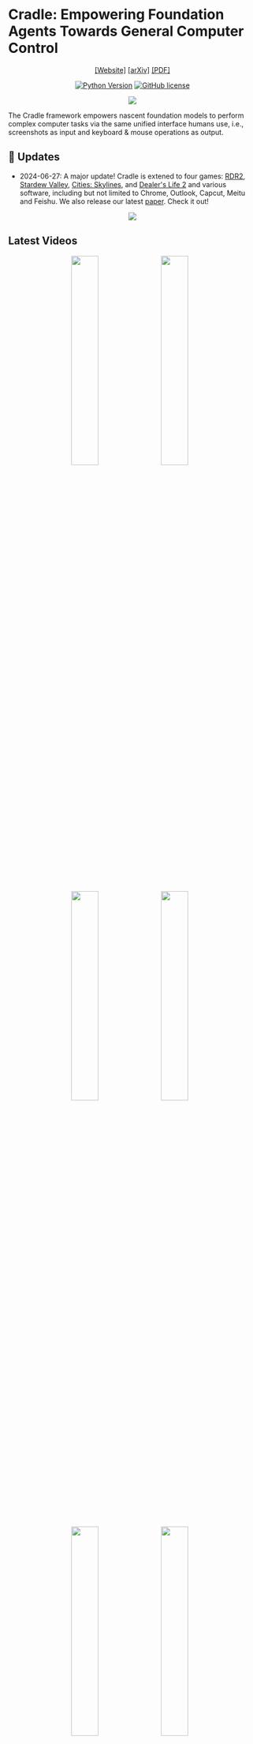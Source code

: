 # Cradle: Empowering Foundation Agents Towards General Computer Control

<div align="center">

[[Website]](https://baai-agents.github.io/Cradle/)
[[arXiv]](https://arxiv.org/abs/2403.03186)
[[PDF]](https://arxiv.org/pdf/2403.03186)

[![Python Version](https://img.shields.io/badge/Python-3.10-blue.svg)]()
[![GitHub license](https://img.shields.io/badge/MIT-blue)]()

![](docs/images/cradle-intro-cr.png)

</div>

The Cradle framework empowers nascent foundation models to perform complex computer tasks
via the same unified interface humans use, i.e., screenshots as input and keyboard & mouse operations as output.

## 📢 Updates
- 2024-06-27: A major update! Cradle is extened to four games: [RDR2](https://www.rockstargames.com/reddeadredemption2), [Stardew Valley](https://www.stardewvalley.net/), [Cities: Skylines](https://www.paradoxinteractive.com/games/cities-skylines/about), and [Dealer's Life 2](https://abyteentertainment.com/dealers-life-2/) and various software, including but not limited to Chrome, Outlook, Capcut, Meitu and Feishu. We also release our latest [paper](https://arxiv.org/pdf/2403.03186). Check it out!

<div align="center">

![](docs/images/gcc.jpg)

</div>

## Latest Videos
<div align="center">
<a alt="Watch the video" href="https://www.youtube.com/watch?v=fkkSJw1iJJ8"><img src="./docs/envs/images/rdr2/RDR2_story_cover.jpg" width="33%" /></a>
&nbsp;&nbsp;
<a alt="Watch the video" href="https://www.youtube.com/watch?v=ay5gBqzPcDE"><img src="./docs/envs/images/rdr2/RDR2_openended_cover.jpg" width="33%" /></a>
&nbsp;&nbsp;
<a alt="Watch the video" href="https://www.youtube.com/watch?v=regULK_60_8"><img src="./docs/envs/images/skylines/cityskyline_video_cover.png" width="33%" /></a>
&nbsp;&nbsp;
<a alt="Watch the video" href="https://www.youtube.com/watch?v=Kaiz4yJieUk"><img src="./docs/envs/images/stardew/stardew_video_cover.png" width="33%" /></a>
&nbsp;&nbsp;
<a alt="Watch the video" href="https://www.youtube.com/watch?v=WZiL_0V880M"><img src="./docs/envs/images/dealers/dealer_video_cover.png" width="33%" /></a>
&nbsp;&nbsp;
<a alt="Watch the video" href="https://www.youtube.com/watch?v=uWgLnZmpVTM"><img src="./docs/envs/images/software/Software_cover.png" width="33%" /></a>
&nbsp;&nbsp;
</div>

Click on either of the video thumbnails above to watch them on YouTube.

# 💾 Installation

## Prepare the Environment File
We currently provide access to OpenAI's and Claude's API. Please create a `.env` file in the root of the repository to store the keys (one of them is enough).

Sample `.env` file containing private information:
```
OA_OPENAI_KEY = "abc123abc123abc123abc123abc123ab"
RF_CLAUDE_AK = "abc123abc123abc123abc123abc123ab" # Access Key for Claude
RF_CLAUDE_SK = "123abc123abc123abc123abc123abc12" # Secret Access Key for Claude
AZ_OPENAI_KEY = "123abc123abc123abc123abc123abc12"
AZ_BASE_URL = "https://abc123.openai.azure.com/"
RF_CLAUDE_AK = "abc123abc123abc123abc123abc123ab"
RF_CLAUDE_SK = "123abc123abc123abc123abc123abc12"
IDE_NAME = "Code"
```
OA_OPENAI_KEY is the OpenAI API key. You can get it from the [OpenAI](https://platform.openai.com/api-keys).

AZ_OPENAI_KEY is the Azure OpenAI API key. You can get it from the [Azure Portal](https://portal.azure.com/#view/HubsExtension/BrowseResource/resourceType/Microsoft.CognitiveServices%2Faccounts).

OA_CLAUDE_KEY is the Anthropic Claude API key. You can get it from the [Anthropic](https://console.anthropic.com/settings/keys).

RF_CLAUDE_AK and RF_CLAUDE_SK are AWS Restful API key and secret key for Claude API.

IDE_NAME refers to the IDE environment in which the repository's code runs, such as `PyCharm` or `Code` (VSCode). It is primarily used to enable automatic switching between the IDE and the target environment.


## Setup

### Python Environment
Please setup your python environment and install the required dependencies as:
```bash
# Clone the repository
git clone https://github.com/BAAI-Agents/Cradle.git
cd Cradle

# Create a new conda environment
conda create --name cradle-dev python=3.10
conda activate cradle-dev
pip install -r requirements.txt
```

### Install the OCR Tools
```
1. Option 1
# Download best-matching version of specific model for your spaCy installation
python -m spacy download en_core_web_lg

or

# pip install .tar.gz archive or .whl from path or URL
pip install https://github.com/explosion/spacy-models/releases/download/en_core_web_lg-3.7.1/en_core_web_lg-3.7.1.tar.gz

2. Option 2
# Copy this url https://github.com/explosion/spacy-models/releases/download/en_core_web_lg-3.7.1/en_core_web_lg-3.7.1.tar.gz
# Paste it in the browser and download the file to res/spacy/data
cd res/spacy/data
pip install en_core_web_lg-3.7.1.tar.gz
```

# 🚀 Get Started
Due to the vast differences between each game and software, we have provided the specific settings for each of them below.
1. [Red Dead Redemption 2](docs/envs/rdr2.md)
2. [Stardew Valley](docs/envs/stardew.md)
3. [Cities: Skylines](docs/envs/skylines.md)
4. [Dealer's Life 2](docs/envs/dealers.md)
5. [Software](docs/envs/software.md)

<div align="center">
<img src="./docs/images/games_wheel.png" height="365" /> <img src="./docs/images/applications_wheel.png" height="365" />
</div>

# 🌲 File Structure
Since some users may want to apply our framework to new games, this section primarily showcases the core directories and organizational structure of Cradle. We will highlight in "⭐⭐⭐" the modules related to migrating to new games, and provide detailed explanations later.
```
Cradle
├── cache # Cache the GroundingDino model and the bert-base-uncased model
├── conf # ⭐⭐⭐ The configuration files for the environment and the llm model
│   ├── env_config_dealers.json
│   ├── env_config_rdr2_main_storyline.json
│   ├── env_config_rdr2_open_ended_mission.json
│   ├── env_config_skylines.json
│   ├── env_config_stardew_cultivation.json
│   ├── env_config_stardew_farm_clearup.json
│   ├── env_config_stardew_shopping.json
│   ├── openai_config.json
│   ├── claude_config.json
│   ├── restful_claude_config.json
│   └── ...
├── deps # The dependencies for the Cradle framework, ignore this folder
├── docs # The documentation for the Cradle framework, ignore this folder
├── res # The resources for the Cradle framework
│   ├── models # Ignore this folder
│   ├── tool # Subfinder for RDR2
│   ├── [game or software] # ⭐⭐⭐ The resources for game, exmpale: rdr2, dealers, skylines, stardew, outlook, chrome, capcut, meitu, feishu
│   │   ├── prompts # The prompts for the game
│   │   │   └── templates
│   │   │       ├── action_planning.prompt
│   │   │       ├── information_gathering.prompt
│   │   │       ├── self_reflection.prompt
│   │   │       └── task_inference.prompt
│   │   ├── skills # The skills json for the game, it will be generated automatically
│   │   ├── icons # The icons difficult for GPT-4 to recognize in the game can be replaced with text for better recognition using an icon replacer
│   │   └── saves # Save files in the game
│   └── ...
├── requirements.txt # The requirements for the Cradle framework
├── runner.py # The main entry for the Cradle framework
├── cradle # Cradle's core modules
│   ├── config # The configuration for the Cradle framework
│   ├── environment # The environment for the Cradle framework
│   │   ├── [game or software] # ⭐⭐⭐ The environment for the game, exmpale: rdr2, dealers, skylines, stardew, outlook, chrome, capcut, meitu, feishu
│   │   │   ├── __init__.py # The initialization file for the environment
│   │   │   ├── atomic_skills # Atomic skills in the game. Users should customise them to suit the needs of the game or software, e.g. character movement
│   │   │   ├── composite_skills # Combination skills for atomic skills in games or software
│   │   │   ├── skill_registry.py # The skill registry for the game. Will register all atomic skills and composite skills into the registry.
│   │   │   └── ui_control.py # The UI control for the game. Define functions to pause the game and switch to the game window
│   │   └── ...
│   ├── gameio # Interfaces that directly wrap the skill registry and ui control in the environment
│   ├── log # The log for the Cradle framework
│   ├── memory # The memory for the Cradle framework
│   ├── module # Currently there is only the skill execution module. Later will migrate action planning, self-reflection and other modules from planner and provider
│   ├── planner # The planner for the Cradle framework. Unified interface for action planning, self-reflection and other modules. This module will be deleted later and will be moved to the module module.
│   ├── runner # ⭐⭐⭐ The logical flow of execution for each game and software. All game and software processes will then be unified into a single runner
│   ├── utils # Defines some helper functions such as save json and load json
│   └── provider # The provider for the Cradle framework. We have semantically decomposed most of the execution flow in the runner into providers
│       ├── augment # Methods for image augmentation
│       ├── llm # Call for the LLM model, e.g. OpenAI's GPT-4o, Claude, etc.
│       ├── module # ⭐⭐⭐ The module for the Cradle framework. e.g., action planning, self-reflection and other modules. It will be migrated to the cradle/module later.
│       ├── object_detect # Methods for object detection
│       ├── process # ⭐⭐⭐ Methods for pre-processing and post-processing for action planning, self-reflection and other modules
│       ├── video # Methods for video processing
│       ├── others # Methods for other operations, e.g., save and load coordinates for skylines
│       ├── circle_detector.py # The circle detector for the rdr2
│       ├── icon_replacer.py # Methods for replacing icons with text
│       ├── sam_provider.py # Segment anything for software
│       └── ...
└── ...
```

# Citation
If you find our work useful, please consider citing us!
```
@article{tan2024cradle,
  title={Cradle: Empowering Foundation Agents towards General Computer Control},
  author={Weihao Tan and Wentao Zhang and Xinrun Xu and Haochong Xia and Ziluo Ding and Boyu Li and Bohan Zhou and Junpeng Yue and Jiechuan Jiang and Yewen Li and Ruyi An and Molei Qin and Chuqiao Zong and Longtao Zheng and Yujie Wu and Xiaoqiang Chai and Yifei Bi and Tianbao Xie and Pengjie Gu and Xiyun Li and Ceyao Zhang and Long Tian and Chaojie Wang and Xinrun Wang and Börje F. Karlsson and Bo An and Shuicheng Yan and Zongqing Lu},
  journal={arXiv preprint arXiv:2403.03186},
  year={2024}
}
```
[//]: # (```)
[//]: # (@article{weihao2024cradle,)
[//]: # (  title     = {{Cradle: Empowering Foundation Agents towards General Computer Control}},)
[//]: # (  author    = {Weihao Tan and Wentao Zhang and Xinrun Xu and Haochong Xia and Ziluo Ding and Boyu Li and Bohan Zhou and Junpeng Yue and Jiechuan Jiang and Yewen Li and Ruyi An and Molei Qin and Chuqiao Zong and Longtao Zheng and Yujie Wu and Xiaoqiang Chai and Yifei Bi and Tianbao Xie and Pengjie Gu and Xiyun Li and Ceyao Zhang and Long Tian and Chaojie Wang and Xinrun Wang and Börje F. Karlsson and Bo An and Shuicheng Yan and Zongqing Lu},)
[//]: # (  journal   = {arXiv:2403.03186},)
[//]: # (  month     = {March},)
[//]: # (  year      = {2024},)
[//]: # (  primaryClass={cs.AI})
[//]: # (})
[//]: # (```)
